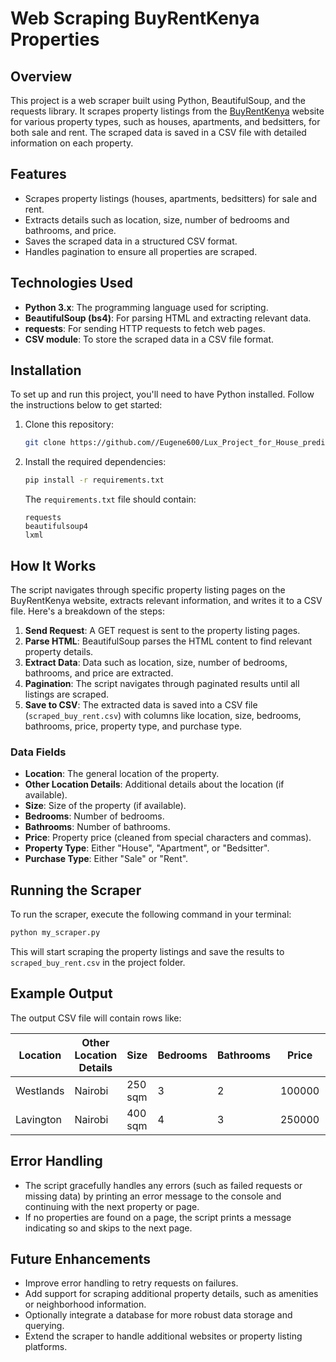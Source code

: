# Web Scraping BuyRentKenya Properties

## Overview

This project is a web scraper built using Python, BeautifulSoup, and the requests library. It scrapes property listings from the [BuyRentKenya](https://www.buyrentkenya.com) website for various property types, such as houses, apartments, and bedsitters, for both sale and rent. The scraped data is saved in a CSV file with detailed information on each property.

## Features

- Scrapes property listings (houses, apartments, bedsitters) for sale and rent.
- Extracts details such as location, size, number of bedrooms and bathrooms, and price.
- Saves the scraped data in a structured CSV format.
- Handles pagination to ensure all properties are scraped.

## Technologies Used

- **Python 3.x**: The programming language used for scripting.
- **BeautifulSoup (bs4)**: For parsing HTML and extracting relevant data.
- **requests**: For sending HTTP requests to fetch web pages.
- **CSV module**: To store the scraped data in a CSV file format.

## Installation

To set up and run this project, you'll need to have Python installed. Follow the instructions below to get started:

1. Clone this repository:
   ```bash
   git clone https://github.com//Eugene600/Lux_Project_for_House_prediction.git
   ```

2. Install the required dependencies:
   ```bash
   pip install -r requirements.txt
   ```

   The `requirements.txt` file should contain:
   ```
   requests
   beautifulsoup4
   lxml
   ```

## How It Works

The script navigates through specific property listing pages on the BuyRentKenya website, extracts relevant information, and writes it to a CSV file. Here's a breakdown of the steps:

1. **Send Request**: A GET request is sent to the property listing pages.
2. **Parse HTML**: BeautifulSoup parses the HTML content to find relevant property details.
3. **Extract Data**: Data such as location, size, number of bedrooms, bathrooms, and price are extracted.
4. **Pagination**: The script navigates through paginated results until all listings are scraped.
5. **Save to CSV**: The extracted data is saved into a CSV file (`scraped_buy_rent.csv`) with columns like location, size, bedrooms, bathrooms, price, property type, and purchase type.

### Data Fields

- **Location**: The general location of the property.
- **Other Location Details**: Additional details about the location (if available).
- **Size**: Size of the property (if available).
- **Bedrooms**: Number of bedrooms.
- **Bathrooms**: Number of bathrooms.
- **Price**: Property price (cleaned from special characters and commas).
- **Property Type**: Either "House", "Apartment", or "Bedsitter".
- **Purchase Type**: Either "Sale" or "Rent".

## Running the Scraper

To run the scraper, execute the following command in your terminal:

```bash
python my_scraper.py
```

This will start scraping the property listings and save the results to `scraped_buy_rent.csv` in the project folder.

## Example Output

The output CSV file will contain rows like:

| Location      | Other Location Details | Size   | Bedrooms | Bathrooms | Price  | Property Type | Purchase Type |
|---------------|------------------------|--------|----------|-----------|--------|---------------|---------------|
| Westlands     | Nairobi                 | 250 sqm| 3        | 2         | 100000 | Apartment     | Rent          |
| Lavington     | Nairobi                 | 400 sqm| 4        | 3         | 250000 | House         | Sale          |

## Error Handling

- The script gracefully handles any errors (such as failed requests or missing data) by printing an error message to the console and continuing with the next property or page.
- If no properties are found on a page, the script prints a message indicating so and skips to the next page.

## Future Enhancements

- Improve error handling to retry requests on failures.
- Add support for scraping additional property details, such as amenities or neighborhood information.
- Optionally integrate a database for more robust data storage and querying.
- Extend the scraper to handle additional websites or property listing platforms.
